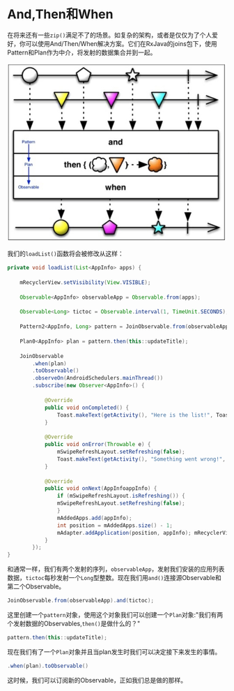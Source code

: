 # And,Then和When

在将来还有一些`zip()`满足不了的场景。如复杂的架构，或者是仅仅为了个人爱好，你可以使用And/Then/When解决方案。它们在RxJava的joins包下，使用Pattern和Plan作为中介，将发射的数据集合并到一起。

![](../images/chapter6_11.png)

我们的`loadList()`函数将会被修改从这样：
```java
private void loadList(List<AppInfo> apps) {

    mRecyclerView.setVisibility(View.VISIBLE);

    Observable<AppInfo> observableApp = Observable.from(apps);
    
    Observable<Long> tictoc = Observable.interval(1, TimeUnit.SECONDS);
    
    Pattern2<AppInfo, Long> pattern = JoinObservable.from(observableApp).and(tictoc); 
    
    Plan0<AppInfo> plan = pattern.then(this::updateTitle);
    
    JoinObservable
        .when(plan)
        .toObservable()
        .observeOn(AndroidSchedulers.mainThread())
        .subscribe(new Observer<AppInfo>() {
        
            @Override
            public void onCompleted() {
                Toast.makeText(getActivity(), "Here is the list!", Toast.LENGTH_LONG).show();
            }
            
            @Override
            public void onError(Throwable e) {
                mSwipeRefreshLayout.setRefreshing(false); 
                Toast.makeText(getActivity(), "Something went wrong!", Toast.LENGTH_SHORT).show();
            }
            
            @Override
            public void onNext(AppInfoappInfo) {
                if (mSwipeRefreshLayout.isRefreshing()) { 
                mSwipeRefreshLayout.setRefreshing(false);
                } 
                mAddedApps.add(appInfo);
                int position = mAddedApps.size() - 1;
                mAdapter.addApplication(position, appInfo); mRecyclerView.smoothScrollToPosition(position);
            } 
        });
}
```
和通常一样，我们有两个发射的序列，`observableApp`，发射我们安装的应用列表数据，`tictoc`每秒发射一个`Long`型整数。现在我们用`and()`连接源Observable和第二个Observable。

```java
JoinObservable.from(observableApp).and(tictoc);
```
这里创建一个`pattern`对象，使用这个对象我们可以创建一个`Plan`对象:"我们有两个发射数据的Observables,`then()`是做什么的？"
```java
pattern.then(this::updateTitle);
```
现在我们有了一个`Plan`对象并且当plan发生时我们可以决定接下来发生的事情。
```java
.when(plan).toObservable()
```
这时候，我们可以订阅新的Observable，正如我们总是做的那样。

























